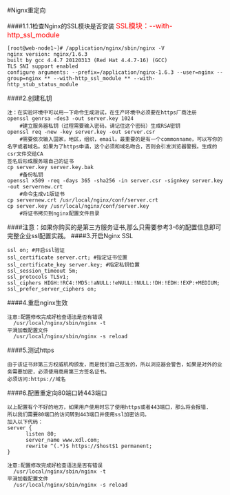 #Nignx重定向

####1.1.1检查Nginx的SSL模块是否安装
<font color=#FF0000 size=3>SSL模块：--with-http_ssl_module</font>
```
[root@web-node1~]# /application/nginx/sbin/nginx -V
nginx version: nginx/1.6.3
built by gcc 4.4.7 20120313 (Red Hat 4.4.7-16) (GCC)
TLS SNI support enabled
configure arguments: --prefix=/application/nginx-1.6.3 --user=nginx --group=nginx ** --with-http_ssl_module ** --with-http_stub_status_module
```
####2.创建私钥
```
注：在实验环境中可以用一下命令生成测试，在生产环境中必须要在https厂商注册
openssl genrsa -des3 -out server.key 1024
    #建立服务器私钥（过程需要输入密码，请记住这个密码）生成RSA密钥
openssl req -new -key server.key -out server.csr
    #需要依次输入国家，地区，组织，email。最重要的是有一个commonname，可以写你的名字或者域名。如果为了https申请，这个必须和域名吻合，否则会引发浏览器警报。生成的csr文件交给CA
签名后形成服务端自己的证书
cp server.key server.key.bak
    #备份私钥
openssl x509 -req -days 365 -sha256 -in server.csr -signkey server.key -out servernew.crt
    #命令生成v1版证书
cp servernew.crt /usr/local/nginx/conf/server.crt
cp server.key /usr/local/nginx/conf/server.key
    #将证书拷贝到nginx配置文件目录
```
####注意：如果你购买的是第三方服务证书,那么只需要参考3-6的配置信息即可完整企业ssl配置实践。
####3.开启Nginx SSL
```
ssl on; #开启ssl验证
ssl_certificate server.crt; #指定证书位置
ssl_certificate_key server.key; #指定私钥位置
ssl_session_timeout 5m;
ssl_protocols TLSv1;
ssl_ciphers HIGH:!RC4:!MD5:!aNULL:!eNULL:!NULL:!DH:!EDH:!EXP:+MEDIUM;
ssl_prefer_server_ciphers on;
```
####4.重启nginx生效
```
注意:配置修改完成好检查语法是否有错误
  /usr/local/nginx/sbin/nginx -t
平滑加载配置文件
  /usr/local/nginx/sbin/nginx -s reload
```
####5.测试https
```
由于该证书非第三方权威机构颁发，而是我们自己签发的，所以浏览器会警告，如果是对外的业务需要加密，必须使用商用第三方签名证书。
必须访问:https://域名
```
####6.配置重定向80端口转443端口
```
以上配置有个不好的地方，如果用户使用时忘了使用https或者443端口，那么将会报错.
所以我们需要80端口的访问转到443端口并使用ssl加密访问。
加入以下代码：
server {
      listen 80;
      server_name www.xdl.com;
      rewrite ^(.*)$ https://$host$1 permanent;
}

注意:配置修改完成好检查语法是否有错误
  /usr/local/nginx/sbin/nginx -t
平滑加载配置文件
  /usr/local/nginx/sbin/nginx -s reload
```
